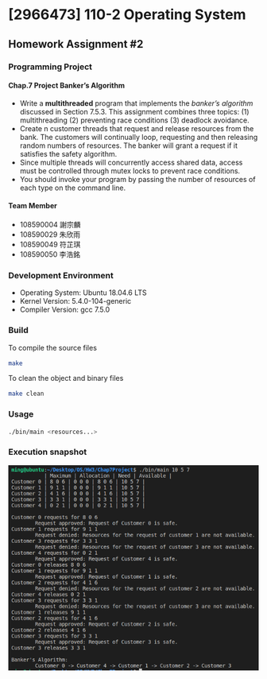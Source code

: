 # [2966473] 110-2 Operating System

## Homework Assignment #2

### Programming Project

#### Chap.7 Project Banker’s Algorithm

- Write a **multithreaded** program that implements the *banker’s algorithm* discussed in Section 7.5.3. This assignment combines three topics: (1) multithreading (2) preventing race conditions (3) deadlock avoidance.
- Create n customer threads that request and release resources from the bank. The customers will continually loop, requesting and then releasing random numbers of resources. The banker will grant a request if it satisfies the safety algorithm.
- Since multiple threads will concurrently access shared data, access must be controlled through mutex locks to prevent race conditions.
- You should invoke your program by passing the number of resources of each type on the command line.

#### Team Member

- 108590004 謝宗麟
- 108590029 朱欣雨
- 108590049 符芷琪
- 108590050 李浩銘

### Development Environment

- Operating System: Ubuntu 18.04.6 LTS
- Kernel Version: 5.4.0-104-generic
- Compiler Version: gcc 7.5.0

### Build

To compile the source files

```bash
make
```

To clean the object and binary files

```bash
make clean
```

### Usage

```bash
./bin/main <resources...>
```

### Execution snapshot

![img](./doc/execution.png)
